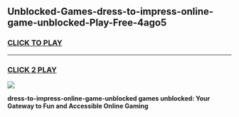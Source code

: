 
## Unblocked-Games-dress-to-impress-online-game-unblocked-Play-Free-4ago5
<h3>
<a href="https://premium76.site?title=dress-to-impress-online-game-unblocked&ref=21A">CLICK TO PLAY</a></h3>
<hr>

<h3>
<a href="https://premium76.site?title=dress-to-impress-online-game-unblocked&ref=21A">CLICK 2 PLAY</a>
  
</h3>

<a href="https://premium76.site?title=dress-to-impress-online-game-unblocked&ref=21A"><img src="https://clearcache.store/games.png"></a>


**dress-to-impress-online-game-unblocked games unblocked: Your Gateway to Fun and Accessible Online Gaming**
